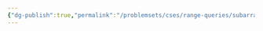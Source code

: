 ```yaml
---
{"dg-publish":true,"permalink":"/problemsets/cses/range-queries/subarray-sum-queries/","created":"2023-11-11T17:02:49.236+05:30","updated":"2023-11-11T17:02:54.880+05:30"}
---
```


